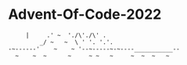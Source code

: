 # Advent-Of-Code-2022

```
     |     .' ~  './\'./\' .
         _/ ~   ~  \ ' '. '.'.
-~------'    ~    ~ '--~-----~-~----___________--
  ~    ~  ~      ~     ~ ~   ~     ~  ~  ~   ~
```
